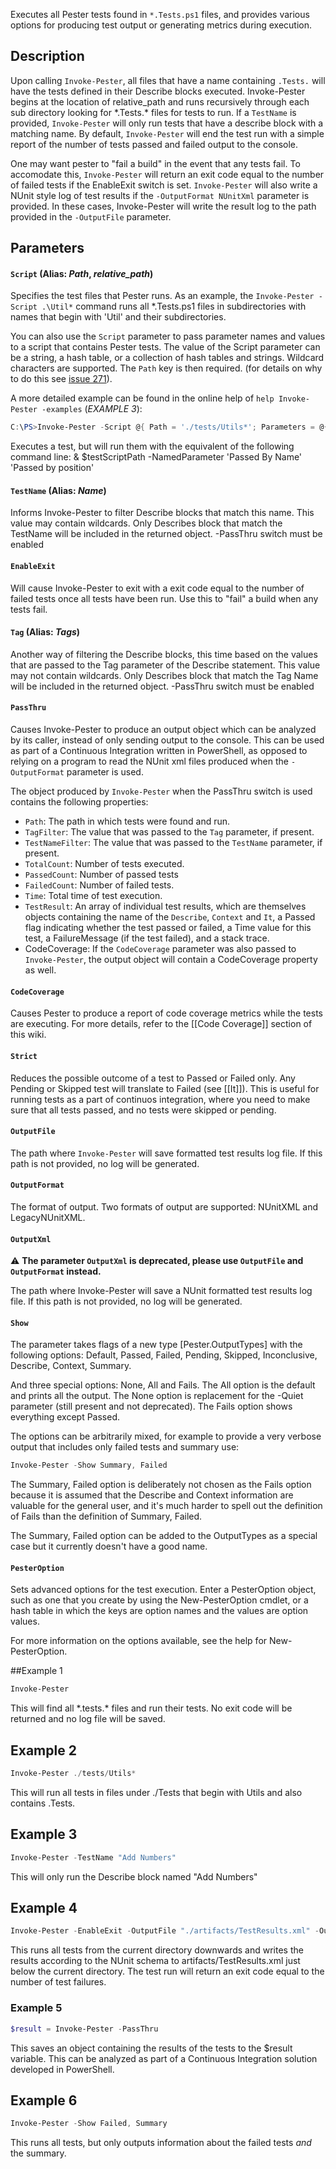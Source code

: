 Executes all Pester tests found in `*.Tests.ps1` files, and provides various
options for producing test output or generating metrics during execution.

## Description

Upon calling `Invoke-Pester`, all files that have a name containing `.Tests.` will have the tests defined in their Describe blocks executed. Invoke-Pester begins at the location of relative_path and runs recursively through each sub directory looking for \*.Tests.\* files for tests to run. If a `TestName` is provided, `Invoke-Pester` will only run tests that have a describe block with a matching name. By default, `Invoke-Pester` will end the test run with a simple report of the number of tests passed and failed output to the console.

One may want pester to "fail a build" in the event that any tests fail. To accomodate this, `Invoke-Pester` will return an exit code equal to the number of failed tests if the EnableExit switch is set. `Invoke-Pester` will also write a NUnit style log of test results if the `-OutputFormat NUnitXml` parameter is provided. In these cases, Invoke-Pester will write the result log to the path provided in the `-OutputFile` parameter.

## Parameters

#### `Script` (Alias: _Path_, _relative_path_)

Specifies the test files that Pester runs. As an example, the `Invoke-Pester -Script .\Util*` command runs all *.Tests.ps1 files in subdirectories with names that begin with 'Util' and their subdirectories.

You can also use the `Script` parameter to pass parameter names and values to a script that contains Pester tests. The value of the Script parameter can be a string, a hash table, or a collection of hash tables and strings. Wildcard characters are supported. The `Path` key is then required. (for details on why to do this see [issue 271](https://github.com/pester/Pester/issues/271)).

A more detailed example can be found in the online help of `help Invoke-Pester -examples` (*EXAMPLE 3*):

``` powershell
C:\PS>Invoke-Pester -Script @{ Path = './tests/Utils*'; Parameters = @{ NamedParameter = 'Passed By Name' }; Arguments = @('Passed by position') }
```

Executes a test, but will run them with the equivalent of the following command line:  & $testScriptPath -NamedParameter 'Passed By Name' 'Passed by position'

#### `TestName` (Alias: _Name_)

Informs Invoke-Pester to filter Describe blocks that match this name. This value may contain wildcards. Only Describes block that match the TestName will be included in the returned object. -PassThru switch must be enabled

#### `EnableExit`

Will cause Invoke-Pester to exit with a exit code equal to the number of failed tests once all tests have been run. Use this to "fail" a build when any tests fail.

#### `Tag` (Alias: _Tags_)

Another way of filtering the Describe blocks, this time based on the values that are passed to the Tag parameter of the Describe statement.  This value may not contain wildcards. Only Describes block that match the Tag Name will be included in the returned object. -PassThru switch must be enabled

#### `PassThru`

Causes Invoke-Pester to produce an output object which can be analyzed by its caller, instead of only sending output to the console.  This can be used as part of a Continuous Integration written in PowerShell, as opposed to relying on a program to read the NUnit xml files produced when the `-OutputFormat` parameter is used.

The object produced by `Invoke-Pester` when the PassThru switch is used contains the following properties:

- `Path`:  The path in which tests were found and run.
- `TagFilter`:  The value that was passed to the `Tag` parameter, if present.
- `TestNameFilter`:  The value that was passed to the `TestName` parameter, if present.
- `TotalCount`:  Number of tests executed.
- `PassedCount`:  Number of passed tests
- `FailedCount`:  Number of failed tests.
- `Time`:  Total time of test execution.
- `TestResult`:  An array of individual test results, which are themselves objects containing the name of the `Describe`, `Context` and `It`, a Passed flag indicating whether the test passed or failed, a Time value for this test, a FailureMessage (if the test failed), and a stack trace.
- CodeCoverage:  If the `CodeCoverage` parameter was also passed to `Invoke-Pester`, the output object will contain a CodeCoverage property as well.

#### `CodeCoverage`

Causes Pester to produce a report of code coverage metrics while the tests are executing.  For more details, refer to the [[Code Coverage]] section of this wiki.

#### `Strict`

Reduces the possible outcome of a test to Passed or Failed only. Any Pending or Skipped test will translate to Failed (see [[It]]). This is useful for running tests as a part of continuos integration, where you need to make sure that all tests passed, and no tests were skipped or pending.

#### `OutputFile`

The path where `Invoke-Pester` will save formatted test results log file. If this path is not provided, no log will be generated.

#### `OutputFormat`

The format of output. Two formats of output are supported: NUnitXML and LegacyNUnitXML.

#### `OutputXml`

:warning: **The parameter `OutputXml` is deprecated, please use `OutputFile` and `OutputFormat` instead.**

The path where Invoke-Pester will save a NUnit formatted test results log file. 
If this path is not provided, no log will be generated.

#### `Show`

The parameter takes flags of a new type [Pester.OutputTypes] with the following options: Default, Passed, Failed, Pending,
Skipped, Inconclusive, Describe, Context, Summary.

And three special options: None, All and Fails. The All option is the default and prints all the output. The None option is replacement for the -Quiet parameter (still present and not deprecated). The Fails option shows everything except Passed.

The options can be arbitrarily mixed, for example to provide a very verbose output that includes only failed tests and summary use:

```powershell
Invoke-Pester -Show Summary, Failed
```

The Summary, Failed option is deliberately not chosen as the Fails option because it is assumed that the Describe and Context information are valuable for the general user, and it's much harder to spell out the definition of Fails than the definition of Summary, Failed.

The Summary, Failed option can be added to the OutputTypes as a special case but it currently doesn't have a good name.

#### `PesterOption`

Sets advanced options for the test execution.  Enter a PesterOption object, such as one that you create by using the New-PesterOption cmdlet, or a hash table in which the keys are option names and the values are option values.

For more information on the options available, see the help for New-PesterOption.

##Example 1

```powershell
Invoke-Pester
```

This will find all \*.tests.\* files and run their tests. No exit code will be returned and no log file will be saved.

## Example 2

```powershell
Invoke-Pester ./tests/Utils*
```

This will run all tests in files under ./Tests that begin with Utils and also contains .Tests.

## Example 3

```powershell
Invoke-Pester -TestName "Add Numbers"
```

This will only run the Describe block named "Add Numbers"

## Example 4

```powershell
Invoke-Pester -EnableExit -OutputFile "./artifacts/TestResults.xml" -OutputFormat NUnitXml
```

This runs all tests from the current directory downwards and writes the results according to the NUnit schema to artifacts/TestResults.xml just below the current directory. The test run will return an exit code equal to the number of test failures.

### Example 5

```powershell
$result = Invoke-Pester -PassThru
```

This saves an object containing the results of the tests to the $result variable.  This can be analyzed as part of a Continuous Integration solution developed in PowerShell.

## Example 6

```powershell
Invoke-Pester -Show Failed, Summary
```

This runs all tests, but only outputs information about the failed tests _and_ the summary.
